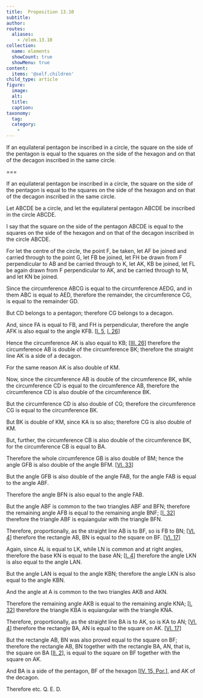 ```yaml
---
title:  Proposition 13.10
subtitle: 
author:
routes:
  aliases:
    - /elem.13.10
collection:
  name: elements
  showCount: true
  showMenu: true
content:
  items: '@self.children'
child_type: article
figure:
  image:
  alt:
  title:
  caption:
taxonomy:
  tag:
  category:
    - 
---
```


<p><hi rend="ital">If an equilateral pentagon be inscribed in a circle</hi>, <hi rend="ital">the square on the side of the pentagon is equal to the squares on the side of the hexagon and on that of the decagon inscribed in the same circle.</hi>
      </p>

===

<p><span class="ital">If an equilateral pentagon be inscribed in a circle</span>, <span class="ital">the square on the side of the pentagon is equal to the squares on the side of the hexagon and on that of the decagon inscribed in the same circle.</span>
      </p>

<p>Let <span class="ital">ABCDE</span> be a circle, and let the equilateral pentagon <span class="ital">ABCDE</span> be inscribed in the circle <span class="ital">ABCDE</span>. </p>

<p>I say that the square on the side of the pentagon <span class="ital">ABCDE</span> is equal to the squares on the side of the hexagon and on that of the decagon inscribed in the circle <span class="ital">ABCDE</span>. </p>

<p>For let the centre of the circle, the point <span class="ital">F</span>, be taken, let <span class="ital">AF</span> be joined and carried through to the point <span class="ital">G</span>, let <span class="ital">FB</span> be joined, let <span class="ital">FH</span> be drawn from <span class="ital">F</span> perpendicular to <span class="ital">AB</span> and be carried through to <span class="ital">K</span>, <pb n="458"/>let <span class="ital">AK</span>, <span class="ital">KB</span> be joined, let <span class="ital">FL</span> be again drawn from <span class="ital">F</span> perpendicular to <span class="ital">AK</span>, and be carried through to <span class="ital">M</span>, and let <span class="ital">KN</span> be joined. </p>

<p>Since the circumference <span class="ital">ABCG</span> is equal to the circumference <span class="ital">AEDG</span>, and in them <span class="ital">ABC</span> is equal to <span class="ital">AED</span>, therefore the remainder, the circumference <span class="ital">CG</span>, is equal to the remainder <span class="ital">GD</span>. 
      </p>

<p>But <span class="ital">CD</span> belongs to a pentagon; therefore <span class="ital">CG</span> belongs to a decagon. </p>

<p>And, since <span class="ital">FA</span> is equal to <span class="ital">FB</span>, and <span class="ital">FH</span> is perpendicular, therefore the angle <span class="ital">AFK</span> is also equal to the angle <span class="ital">KFB</span>. [<a href="/elem.1.5">I. 5</a>, <a href="/elem.1.26">I. 26</a>] </p>

<p>Hence the circumference <span class="ital">AK</span> is also equal to <span class="ital">KB</span>; [<a href="/elem.3.26">III. 26</a>] therefore the circumference <span class="ital">AB</span> is double of the circumference <span class="ital">BK</span>; therefore the straight line <span class="ital">AK</span> is a side of a decagon. </p>

<p>For the same reason <span class="ital">AK</span> is also double of <span class="ital">KM</span>. </p>

<p>Now, since the circumference <span class="ital">AB</span> is double of the circumference <span class="ital">BK</span>, while the circumference <span class="ital">CD</span> is equal to the circumference <span class="ital">AB</span>, therefore the circumference <span class="ital">CD</span> is also double of the circumference <span class="ital">BK</span>. </p>

<p>But the circumference <span class="ital">CD</span> is also double of <span class="ital">CG</span>; therefore the circumference <span class="ital">CG</span> is equal to the circumference <span class="ital">BK</span>. </p>

<p>But <span class="ital">BK</span> is double of <span class="ital">KM</span>, since <span class="ital">KA</span> is so also; therefore <span class="ital">CG</span> is also double of <span class="ital">KM</span>. <pb n="459"/></p>

<p>But, further, the circumference <span class="ital">CB</span> is also double of the circumference <span class="ital">BK</span>, for the circumference <span class="ital">CB</span> is equal to <span class="ital">BA</span>. </p>

<p>Therefore the whole circumference <span class="ital">GB</span> is also double of <span class="ital">BM</span>; hence the angle <span class="ital">GFB</span> is also double of the angle <span class="ital">BFM</span>. [<a href="/elem.6.33">VI. 33</a>] </p>

<p>But the angle <span class="ital">GFB</span> is also double of the angle <span class="ital">FAB</span>, for the angle <span class="ital">FAB</span> is equal to the angle <span class="ital">ABF</span>. </p>

<p>Therefore the angle <span class="ital">BFN</span> is also equal to the angle <span class="ital">FAB</span>. </p>

<p>But the angle <span class="ital">ABF</span> is common to the two triangles <span class="ital">ABF</span> and <span class="ital">BFN</span>; therefore the remaining angle <span class="ital">AFB</span> is equal to the remaining angle <span class="ital">BNF</span>; [<a href="/elem.1.32">I. 32</a>] therefore the triangle <span class="ital">ABF</span> is equiangular with the triangle <span class="ital">BFN</span>. </p>

<p>Therefore, proportionally, as the straight line <span class="ital">AB</span> is to <span class="ital">BF</span>, so is <span class="ital">FB</span> to <span class="ital">BN</span>; [<a href="/elem.6.4">VI. 4</a>] therefore the rectangle <span class="ital">AB</span>, <span class="ital">BN</span> is equal to the square on <span class="ital">BF</span>. [<a href="/elem.6.17">VI. 17</a>] </p>

<p>Again, since <span class="ital">AL</span> is equal to <span class="ital">LK</span>, while <span class="ital">LN</span> is common and at right angles, therefore the base <span class="ital">KN</span> is equal to the base <span class="ital">AN</span>; [<a href="/elem.1.4">I. 4</a>] therefore the angle <span class="ital">LKN</span> is also equal to the angle <span class="ital">LAN</span>. </p>

<p>But the angle <span class="ital">LAN</span> is equal to the angle <span class="ital">KBN</span>; therefore the angle <span class="ital">LKN</span> is also equal to the angle <span class="ital">KBN</span>. </p>

<p>And the angle at <span class="ital">A</span> is common to the two triangles <span class="ital">AKB</span> and <span class="ital">AKN</span>. </p>

<p>Therefore the remaining angle <span class="ital">AKB</span> is equal to the remaining angle <span class="ital">KNA</span>; [<a href="/elem.1.32">I. 32</a>] therefore the triangle <span class="ital">KBA</span> is equiangular with the triangle <span class="ital">KNA</span>. </p>

<p>Therefore, proportionally, as the straight line <span class="ital">BA</span> is to <span class="ital">AK</span>, so is <span class="ital">KA</span> to <span class="ital">AN</span>; [<a href="/elem.6.4">VI. 4</a>] therefore the rectangle <span class="ital">BA</span>, <span class="ital">AN</span> is equal to the square on <span class="ital">AK</span>. [<a href="/elem.6.17">VI. 17</a>] </p>

<p>But the rectangle <span class="ital">AB</span>, <span class="ital">BN</span> was also proved equal to the square on <span class="ital">BF</span>; <pb n="460"/>therefore the rectangle <span class="ital">AB</span>, <span class="ital">BN</span> together with the rectangle <span class="ital">BA</span>, <span class="ital">AN</span>, that is, the square on <span class="ital">BA</span> [<a href="/elem.2.2">II. 2</a>], is equal to the square on <span class="ital">BF</span> together with the square on <span class="ital">AK</span>. </p>

<p>And <span class="ital">BA</span> is a side of the pentagon, <span class="ital">BF</span> of the hexagon [<a href="/elem.4.15.p.1">IV. 15, Por.</a>], and <span class="ital">AK</span> of the decagon. </p>

<p>Therefore etc. Q. E. D.</p>
